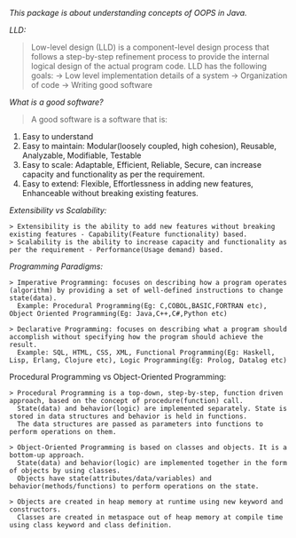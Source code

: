 *This package is about understanding concepts of OOPS in Java.*

*LLD:*

>Low-level design (LLD) is a component-level design process that follows a step-by-step refinement process to provide the internal logical design of the actual program code.
LLD has the following goals:
    -> Low level implementation details of a system
    -> Organization of code
    -> Writing good software

*_What is a good software?_*
> A good software is a software that is:
1. Easy to understand 
2. Easy to maintain: Modular(loosely coupled, high cohesion), Reusable, Analyzable, Modifiable, Testable
3. Easy to scale: Adaptable, Efficient, Reliable, Secure, can increase capacity and functionality as per the requirement.
4. Easy to extend: Flexible, Effortlessness in adding new features, Enhanceable without breaking existing features.

*_Extensibility vs Scalability:_*

    > Extensibility is the ability to add new features without breaking existing features - Capability(Feature functionality) based.
    > Scalability is the ability to increase capacity and functionality as per the requirement - Performance(Usage demand) based.

*Programming Paradigms:*
    
    > Imperative Programming: focuses on describing how a program operates (algorithm) by providing a set of well-defined instructions to change state(data).
      Example: Procedural Programming(Eg: C,COBOL,BASIC,FORTRAN etc), Object Oriented Programming(Eg: Java,C++,C#,Python etc)

    > Declarative Programming: focuses on describing what a program should accomplish without specifying how the program should achieve the result.
      Example: SQL, HTML, CSS, XML, Functional Programming(Eg: Haskell, Lisp, Erlang, Clojure etc), Logic Programming(Eg: Prolog, Datalog etc)

Procedural Programming vs Object-Oriented Programming:
    
    > Procedural Programming is a top-down, step-by-step, function driven approach, based on the concept of procedure(function) call.
      State(data) and behavior(logic) are implemented separately. State is stored in data structures and behavior is held in functions.
      The data structures are passed as parameters into functions to perform operations on them.
       
    > Object-Oriented Programming is based on classes and objects. It is a bottom-up approach.
      State(data) and behavior(logic) are implemented together in the form of objects by using classes.
      Objects have state(attributes/data/variables) and behavior(methods/functions) to perform operations on the state.
    
    > Objects are created in heap memory at runtime using new keyword and constructors.
      Classes are created in metaspace out of heap memory at compile time using class keyword and class definition.